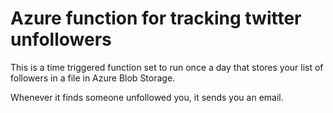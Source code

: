 # Azure function for tracking twitter unfollowers

This is a time triggered function set to run once a day that stores your list of followers in a file in Azure Blob Storage. 

Whenever it finds someone unfollowed you, it sends you an email.
